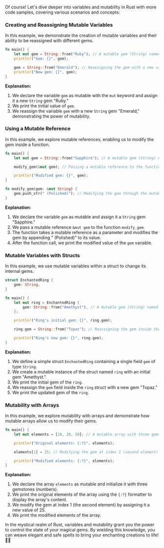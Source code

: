 Of course! Let's dive deeper into variables and mutability in Rust with more code samples, covering various scenarios and concepts:

### **Creating and Reassigning Mutable Variables**

In this example, we demonstrate the creation of mutable variables and their ability to be reassigned with different gems.

```rust
fn main() {
    let mut gem = String::from("Ruby"); // A mutable gem (String) named "Ruby".
    println!("Gem: {}", gem);

    gem = String::from("Emerald"); // Reassigning the gem with a new value.
    println!("New gem: {}", gem);
}
```

**Explanation:**

1. We declare the variable `gem` as mutable with the `mut` keyword and assign it a new `String` gem "Ruby."
2. We print the initial value of `gem`.
3. We reassign the variable `gem` with a new `String` gem "Emerald," demonstrating the power of mutability.

### **Using a Mutable Reference**

In this example, we explore mutable references, enabling us to modify the gem inside a function.

```rust
fn main() {
    let mut gem = String::from("Sapphire"); // A mutable gem (String) named "Sapphire".

    modify_gem(&mut gem); // Passing a mutable reference to the function.

    println!("Modified gem: {}", gem);
}

fn modify_gem(gem: &mut String) {
    gem.push_str(" (Polished)"); // Modifying the gem through the mutable reference.
}
```

**Explanation:**

1. We declare the variable `gem` as mutable and assign it a `String` gem "Sapphire."
2. We pass a mutable reference `&mut gem` to the function `modify_gem`.
3. The function takes a mutable reference as a parameter and modifies the gem by appending " (Polished)" to its value.
4. After the function call, we print the modified value of the `gem` variable.

### **Mutable Variables with Structs**

In this example, we use mutable variables within a struct to change its internal gems.

```rust
struct EnchantedRing {
    gem: String,
}

fn main() {
    let mut ring = EnchantedRing {
        gem: String::from("Amethyst"), // A mutable gem (String) named "Amethyst".
    };

    println!("Ring's initial gem: {}", ring.gem);

    ring.gem = String::from("Topaz"); // Reassigning the gem inside the struct.

    println!("Ring's new gem: {}", ring.gem);
}
```

**Explanation:**

1. We define a simple struct `EnchantedRing` containing a single field `gem` of type `String`.
2. We create a mutable instance of the struct named `ring` with an initial gem "Amethyst."
3. We print the initial gem of the `ring`.
4. We reassign the `gem` field inside the `ring` struct with a new gem "Topaz."
5. We print the updated gem of the `ring`.

### **Mutability with Arrays**

In this example, we explore mutability with arrays and demonstrate how mutable arrays allow us to modify their gems.

```rust
fn main() {
    let mut elements = [10, 20, 30]; // A mutable array with three gemstones (numbers).

    println!("Original elements: {:?}", elements);

    elements[1] = 25; // Modifying the gem at index 1 (second element) to 25.

    println!("Modified elements: {:?}", elements);
}
```

**Explanation:**

1. We declare the array `elements` as mutable and initialize it with three gemstones (numbers).
2. We print the original elements of the array using the `{:?}` formatter to display the array's content.
3. We modify the gem at index 1 (the second element) by assigning it a new value of 25.
4. We print the modified elements of the array.

In the mystical realm of Rust, variables and mutability grant you the power to control the state of your magical gems. By wielding this knowledge, you can weave elegant and safe spells to bring your enchanting creations to life! 🚀✨

